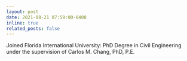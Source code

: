 ```yaml
---
layout: post
date: 2021-08-21 07:59:00-0400
inline: true
related_posts: false
---
```


Joined Florida International University: PhD Degree in Civil Engineering under the supervision of Carlos M. Chang, PhD, P.E.
